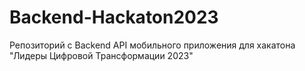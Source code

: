 # Backend-Hackaton2023
Репозиторий с Backend API мобильного приложения для хакатона "Лидеры Цифровой Трансформации 2023" 
